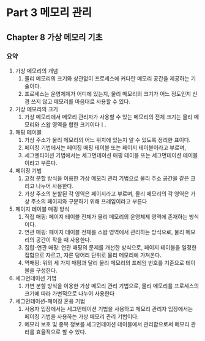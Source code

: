 # Part 3 메모리 관리

## Chapter 8 가상 메모리 기초

### 요약

1. 가상 메모리의 개념
   1. 물리 메모리의 크기와 상관없이 프로세스에 커다란 메모리 공간을 제공하는 기술이다.
   2. 프로세스는 운영체제가 어디에 있는지, 물리 메모리의 크기가 어느 정도인지 신경 쓰지 않고 메모리를 마음대로 사용할 수 있다.
2. 가상 메모리의 크기
   1. 가상 메모리에서 메모리 관리자가 사용할 수 있는 메모리의 전체 크기는 물리 메모리와 스왑 영역을 합한 크기이다ㅣ.
3. 매핑 테이블
   1. 가상 주소가 물리 메모리의 어느 위치에 있는지 알 수 있도록 정리한 표이다. 
   2. 페이징 기법에서는 페이징 매핑 테이블 또는 페이지 테이블이라고 부르며, 
   3. 세그멘티이션 기법에서는 세그먼테이션 매핑 테이블 또는 세그먼테이션 테이블이라고 부른다.
4. 페이징 기법
   1. 고정 분할 방식을 이용한 가상 메모리 관리 기법으로 물리 주소 공간을 같은 크리고 나누어 사용한다.
   2. 가상 주소의 분할된 각 영역은 페이지라고 부르며, 물리 메모리의 각 영역은 가상 주소의 페이지와 구분하기 위해 프레임이라고 부른다
5. 페이지 테이블 매핑 방식
   1. 직접 매핑: 페이지 테이블 전체가 물리 메모리의 운영체제 영역에 존재하는 방식이다.
   2. 연관 매핑: 페이지 테이블 전체를 스왑 영역에서 관리하는 방식으로, 물리 메모리의 공간이 작을 때 사용한다.
   3. 집합-연관 매핑: 연관 매핑의 문제를 개선한 방식으로, 페이지 테이블을 일정한 집합으로 자르고, 자른 덩어리 단위로 물리 메모리에 가져온다.
   4. 역매핑: 위의 세 가지 매핑과 달리 물리 메모리의 프레임 번호를 기준으로 테이블을 구성한다.
6. 세그먼테이션 기법
   1. 가변 분할 방식을 이용한 가상 메모리 관리 기법으로, 물리 메모리를 프로세스의 크기에 따라 가변적으로 나누어 사용한다
7. 세그먼테이션-페이징 혼용 기법
   1. 사용자 입장에서는 세그먼테이션 기법을 사용하고 메모리 관리자 입장에서는 페이징 기법을 사용하는 가상 메모리 관리 기법이다.
   2. 메모리 보호 및 중복 정보를 세그먼테이션 테이블에서 관리함으로써 메모리 관리를 효율적으로 할 수 있다.

